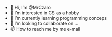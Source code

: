 - 👋 Hi, I’m @MrCzaro
- 👀 I’m interested in CS as a hobby
- 🌱 I’m currently learning programming conceps
- 💞️ I’m looking to collaborate on ...
- 📫 How to reach me by me e-mail

<!---
MrCzaro/MrCzaro is a ✨ special ✨ repository because its `README.md` (this file) appears on your GitHub profile.
You can click the Preview link to take a look at your changes.
--->
